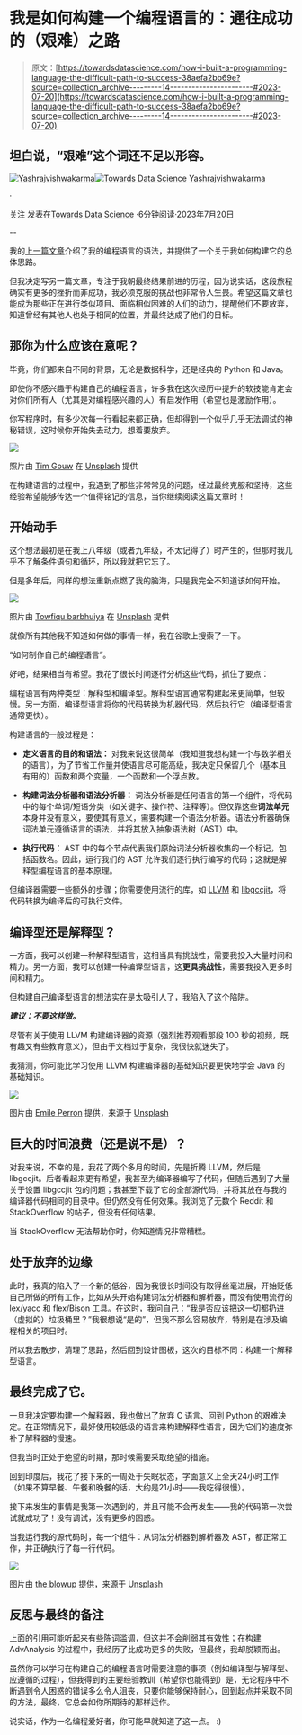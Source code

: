 # 我是如何构建一个编程语言的：通往成功的（艰难）之路

> 原文：[https://towardsdatascience.com/how-i-built-a-programming-language-the-difficult-path-to-success-38aefa2bb69e?source=collection_archive---------14-----------------------#2023-07-20](https://towardsdatascience.com/how-i-built-a-programming-language-the-difficult-path-to-success-38aefa2bb69e?source=collection_archive---------14-----------------------#2023-07-20)

## 坦白说，“艰难”这个词还不足以形容。

[](https://medium.com/@yashrajvishwakarma.31?source=post_page-----38aefa2bb69e--------------------------------)[![Yashrajvishwakarma](../Images/c07b1c3dd52ee792139cb517e8b25661.png)](https://medium.com/@yashrajvishwakarma.31?source=post_page-----38aefa2bb69e--------------------------------)[](https://towardsdatascience.com/?source=post_page-----38aefa2bb69e--------------------------------)[![Towards Data Science](../Images/a6ff2676ffcc0c7aad8aaf1d79379785.png)](https://towardsdatascience.com/?source=post_page-----38aefa2bb69e--------------------------------) [Yashrajvishwakarma](https://medium.com/@yashrajvishwakarma.31?source=post_page-----38aefa2bb69e--------------------------------)

·

[关注](https://medium.com/m/signin?actionUrl=https%3A%2F%2Fmedium.com%2F_%2Fsubscribe%2Fuser%2Fa7fae3e99bf7&operation=register&redirect=https%3A%2F%2Ftowardsdatascience.com%2Fhow-i-built-a-programming-language-the-difficult-path-to-success-38aefa2bb69e&user=Yashrajvishwakarma&userId=a7fae3e99bf7&source=post_page-a7fae3e99bf7----38aefa2bb69e---------------------post_header-----------) 发表在[Towards Data Science](https://towardsdatascience.com/?source=post_page-----38aefa2bb69e--------------------------------) ·6分钟阅读·2023年7月20日[](https://medium.com/m/signin?actionUrl=https%3A%2F%2Fmedium.com%2F_%2Fvote%2Ftowards-data-science%2F38aefa2bb69e&operation=register&redirect=https%3A%2F%2Ftowardsdatascience.com%2Fhow-i-built-a-programming-language-the-difficult-path-to-success-38aefa2bb69e&user=Yashrajvishwakarma&userId=a7fae3e99bf7&source=-----38aefa2bb69e---------------------clap_footer-----------)

--

[](https://medium.com/m/signin?actionUrl=https%3A%2F%2Fmedium.com%2F_%2Fbookmark%2Fp%2F38aefa2bb69e&operation=register&redirect=https%3A%2F%2Ftowardsdatascience.com%2Fhow-i-built-a-programming-language-the-difficult-path-to-success-38aefa2bb69e&source=-----38aefa2bb69e---------------------bookmark_footer-----------)

我的[上一篇文章](https://medium.com/@yashrajvishwakarma.31/how-i-built-a-programming-language-acd144f3867f)介绍了我的编程语言的语法，并提供了一个关于我如何构建它的总体思路。

但我决定写另一篇文章，专注于我朝最终结果前进的历程，因为说实话，这段旅程确实有更多的挫折而非成功，我必须克服的挑战也非常令人生畏。希望这篇文章也能成为那些正在进行类似项目、面临相似困难的人们的动力，提醒他们不要放弃，知道曾经有其他人也处于相同的位置，并最终达成了他们的目标。

## 那你为什么应该在意呢？

毕竟，你们都来自不同的背景，无论是数据科学，还是经典的 Python 和 Java。

即使你不感兴趣于构建自己的编程语言，许多我在这次经历中提升的软技能肯定会对你们所有人（尤其是对编程感兴趣的人）有启发作用（希望也是激励作用）。

你写程序时，有多少次每一行看起来都正确，但却得到一个似乎几乎无法调试的神秘错误，这时候你开始失去动力，想着要放弃。

![](../Images/a949b920ff2b7ef1f7b26a0886feab0e.png)

照片由 [Tim Gouw](https://unsplash.com/@punttim?utm_source=medium&utm_medium=referral) 在 [Unsplash](https://unsplash.com/?utm_source=medium&utm_medium=referral) 提供

在构建语言的过程中，我遇到了那些非常常见的问题，经过最终克服和坚持，这些经验希望能够传达一个值得铭记的信息，当你继续阅读这篇文章时！

## 开始动手

这个想法最初是在我上八年级（或者九年级，不太记得了）时产生的，但那时我几乎不了解条件语句和循环，所以我就把它忘了。

但是多年后，同样的想法重新点燃了我的脑海，只是我完全不知道该如何开始。

![](../Images/264518413c257ec524d35235e18b251d.png)

照片由 [Towfiqu barbhuiya](https://unsplash.com/@towfiqu999999?utm_source=medium&utm_medium=referral) 在 [Unsplash](https://unsplash.com/?utm_source=medium&utm_medium=referral) 提供

就像所有其他我不知道如何做的事情一样，我在谷歌上搜索了一下。

“如何制作自己的编程语言”。

好吧，结果相当有希望。我花了很长时间逐行分析这些代码，抓住了要点：

编程语言有两种类型：解释型和编译型。解释型语言通常构建起来更简单，但较慢。另一方面，编译型语言将你的代码转换为机器代码，然后执行它（编译型语言通常更快）。

构建语言的一般过程是：

+   **定义语言的目的和语法：** 对我来说这很简单（我知道我想构建一个与数学相关的语言），为了节省工作量并使语言尽可能高级，我决定只保留几个（基本且有用的）函数和两个变量，一个函数和一个浮点数。

+   **构建词法分析器和语法分析器：** 词法分析器是任何语言的第一个组件，将代码中的每个单词/短语分类（如关键字、操作符、注释等）。但仅靠这些**词法单元**本身并没有意义，要使其有意义，需要构建一个语法分析器。语法分析器确保词法单元遵循语言的语法，并将其放入抽象语法树（AST）中。

+   **执行代码：** AST 中的每个节点代表我们原始词法分析器收集的一个标记，包括函数名。因此，运行我们的 AST 允许我们逐行执行编写的代码；这就是解释型编程语言的基本原理。

但编译器需要一些额外的步骤；你需要使用流行的库，如 [LLVM](https://llvm.org/docs/tutorial/MyFirstLanguageFrontend/index.html) 和 [libgccjit](https://gcc.gnu.org/onlinedocs/jit/)，将代码转换为编译后的可执行文件。

## 编译型还是解释型？

一方面，我可以创建一种解释型语言，这相当具有挑战性，需要我投入大量时间和精力。另一方面，我可以创建一种编译型语言，这**更具挑战性**，需要我投入更多时间和精力。

但构建自己编译型语言的想法实在是太吸引人了，我陷入了这个陷阱。

***建议：不要这样做。***

尽管有关于使用 LLVM 构建编译器的资源（强烈推荐观看那段 100 秒的视频，既有趣又有些教育意义），但由于文档过于复杂，我很快就迷失了。

我猜测，你可能比学习使用 LLVM 构建编译器的基础知识要更快地学会 Java 的基础知识。

![](../Images/1775d933031de14e3c2886999ed3573a.png)

图片由 [Emile Perron](https://unsplash.com/@emilep?utm_source=medium&utm_medium=referral) 提供，来源于 [Unsplash](https://unsplash.com/?utm_source=medium&utm_medium=referral)

## 巨大的时间浪费（还是说不是）？

对我来说，不幸的是，我花了两个多月的时间，先是折腾 LLVM，然后是 libgccjit。后者看起来更有希望，我甚至为编译器编写了代码，但随后遇到了大量关于设置 libgccjit 包的问题；我甚至下载了它的全部源代码，并将其放在与我的编译器代码相同的目录中。但仍然没有任何效果。我浏览了无数个 Reddit 和 StackOverflow 的帖子，但没有任何结果。

当 StackOverflow 无法帮助你时，你知道情况非常糟糕。

## 处于放弃的边缘

此时，我真的陷入了一个新的低谷，因为我很长时间没有取得丝毫进展，开始贬低自己所做的所有工作，比如从头开始构建词法分析器和解析器，而没有使用流行的 lex/yacc 和 flex/Bison 工具。在这时，我问自己：“我是否应该把这一切都扔进（虚拟的）垃圾桶里？”我很想说“是的”，但我不那么容易放弃，特别是在涉及编程相关的项目时。

所以我去散步，清理了思路，然后回到设计图板，这次的目标不同：构建一个解释型语言。

## 最终完成了它。

一旦我决定要构建一个解释器，我也做出了放弃 C 语言、回到 Python 的艰难决定。在正常情况下，最好使用较低级的语言来构建解释性语言，因为它们的速度弥补了解释器的慢速。

但我当时正处于绝望的时期，那时候需要采取绝望的措施。

回到印度后，我花了接下来的一周处于失眠状态，字面意义上全天24小时工作（如果不算早餐、午餐和晚餐的话，大约是21小时——我吃得很慢）。

接下来发生的事情是我第一次遇到的，并且可能不会再发生——我的代码第一次尝试就成功了！没有调试，没有更多的困惑。

当我运行我的源代码时，每一个组件：从词法分析器到解析器及 AST，都正常工作，并正确执行了每一行代码。

![](../Images/283fa4577fcbe40820ca52b484957066.png)

图片由 [the blowup](https://unsplash.com/@theblowup?utm_source=medium&utm_medium=referral) 提供，来源于 [Unsplash](https://unsplash.com/?utm_source=medium&utm_medium=referral)

## 反思与最终的备注

上面的引用可能听起来有些陈词滥调，但这并不会削弱其有效性；在构建 AdvAnalysis 的过程中，我经历了比成功更多的失败，但最终，我却脱颖而出。

虽然你可以学习在构建自己的编程语言时需要注意的事项（例如编译型与解释型、应遵循的过程），但我得到的主要经验教训（希望你也能得到）是，无论程序中不断遇到令人困惑的错误多么令人沮丧，只要你能够保持耐心，回到起点并采取不同的方法，最终，它总会如你所期待的那样运作。

说实话，作为一名编程爱好者，你可能早就知道了这一点。 :)
